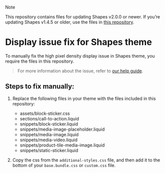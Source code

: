 > [!NOTE]
> This repository contains files for updating Shapes v2.0.0 or newer. If you’re updating Shapes v1.4.5 or older, use the files in [this repository](https://github.com/switchthemes/shapes-display-fix-for-shapes-v1.4.5-or-older).

# Display issue fix for Shapes theme

To manually fix the high pixel density display issue in Shapes theme, you require the files in this repository.

> For more information about the issue, refer to [our help guide](https://help.switchthemes.co/shapes/updates/display-issue).

## Steps to fix manually:

1. Replace the following files in your theme with the files included in this repository:

   - assets/block-sticker.css
   - sections/call-to-action.liquid
   - snippets/block-sticker.liquid
   - snippets/media-image-placeholder.liquid
   - snippets/media-image.liquid
   - snippets/media-video.liquid
   - snippets/product-tile-media-image.liquid
   - snippets/static-sticker.liquid

1. Copy the css from the `additional-styles.css` file, and then add it to the bottom of your `base.bundle.css` or `custom.css` file.